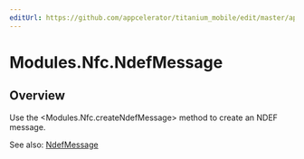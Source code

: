 ```yaml
---
editUrl: https://github.com/appcelerator/titanium_mobile/edit/master/apidoc/NdefMessage.yml
---
```

# Modules.Nfc.NdefMessage

<TypeHeader/>

## Overview

Use the <Modules.Nfc.createNdefMessage> method to create an NDEF message.

See also:
[NdefMessage](http://developer.android.com/reference/android/nfc/NdefMessage.html)

<ApiDocs/>
